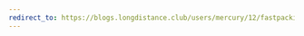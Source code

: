 ```yaml
---
redirect_to: https://blogs.longdistance.club/users/mercury/12/fastpacking-bob-graham-round/
---
```


